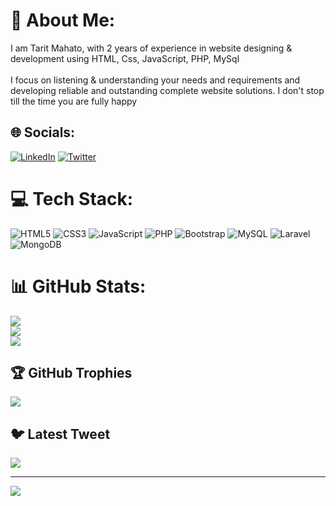 
# 💫 About Me:
I am Tarit Mahato, with 2 years of experience in website designing & development using HTML, Css, JavaScript, PHP, MySql <br><br> I focus on listening & understanding your needs and requirements and developing reliable and outstanding complete website solutions. I don't stop till the time you are fully happy


## 🌐 Socials:
[![LinkedIn](https://img.shields.io/badge/LinkedIn-%230077B5.svg?logo=linkedin&logoColor=white)](https://linkedin.com/in/tarit-mahato) [![Twitter](https://img.shields.io/badge/Twitter-%231DA1F2.svg?logo=Twitter&logoColor=white)](https://twitter.com/Tarit_Official) 

# 💻 Tech Stack:
![HTML5](https://img.shields.io/badge/html5-%23E34F26.svg?style=for-the-badge&logo=html5&logoColor=white) ![CSS3](https://img.shields.io/badge/css3-%231572B6.svg?style=for-the-badge&logo=css3&logoColor=white) ![JavaScript](https://img.shields.io/badge/javascript-%23323330.svg?style=for-the-badge&logo=javascript&logoColor=%23F7DF1E) ![PHP](https://img.shields.io/badge/php-%23777BB4.svg?style=for-the-badge&logo=php&logoColor=white) ![Bootstrap](https://img.shields.io/badge/bootstrap-%23563D7C.svg?style=for-the-badge&logo=bootstrap&logoColor=white) ![MySQL](https://img.shields.io/badge/mysql-%2300f.svg?style=for-the-badge&logo=mysql&logoColor=white) ![Laravel](https://img.shields.io/badge/laravel-%23FF2D20.svg?style=for-the-badge&logo=laravel&logoColor=white) ![MongoDB](https://img.shields.io/badge/MongoDB-%234ea94b.svg?style=for-the-badge&logo=mongodb&logoColor=white)
# 📊 GitHub Stats:
![](https://github-readme-stats.vercel.app/api?username=mahatotarit&theme=blue-green&hide_border=false&include_all_commits=true&count_private=true)<br/>
![](https://github-readme-streak-stats.herokuapp.com/?user=mahatotarit&theme=blue-green&hide_border=false)<br/>
![](https://github-readme-stats.vercel.app/api/top-langs/?username=mahatotarit&theme=blue-green&hide_border=false&include_all_commits=true&count_private=true&layout=compact)

## 🏆 GitHub Trophies
![](https://github-profile-trophy.vercel.app/?username=mahatotarit&theme=radical&no-frame=false&no-bg=false&margin-w=4)

## 🐦 Latest Tweet
[![](https://gtce.itsvg.in/api?username=Tarit_Official)](https://github.com/VishwaGauravIn/github-twitter-card-embed)

---
[![](https://visitcount.itsvg.in/api?id=mahatotarit&icon=0&color=0)](https://visitcount.itsvg.in)

<!-- Proudly created with GPRM ( https://gprm.itsvg.in ) -->
